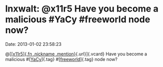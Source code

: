 lnxwalt: \@x11r5 Have you become a malicious \#YaCy \#freeworld node now?
=========================================================================

Date: 2013-01-02 23:58:23

@[[[x11r5]{.fn .nickname
.mention}](http://identi.ca/x11r5 "X11R5"){.url}]{.vcard} Have you
become a malicious \#[[YaCy](https://imicroblog.net/tag/yacy)]{.tag}
\#[[freeworld](https://imicroblog.net/tag/freeworld)]{.tag} node now?
